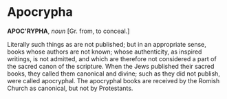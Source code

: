 # Apocrypha

**APOC'RYPHA**, _noun_ \[Gr. from, to conceal.\]

Literally such things as are not published; but in an appropriate sense, books whose authors are not known; whose authenticity, as inspired writings, is not admitted, and which are therefore not considered a part of the sacred canon of the scripture. When the Jews published their sacred books, they called them canonical and divine; such as they did not publish, were called apocryphal. The apocryphal books are received by the Romish Church as canonical, but not by Protestants.